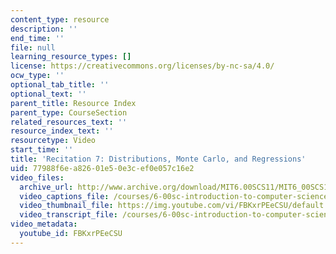 ```yaml
---
content_type: resource
description: ''
end_time: ''
file: null
learning_resource_types: []
license: https://creativecommons.org/licenses/by-nc-sa/4.0/
ocw_type: ''
optional_tab_title: ''
optional_text: ''
parent_title: Resource Index
parent_type: CourseSection
related_resources_text: ''
resource_index_text: ''
resourcetype: Video
start_time: ''
title: 'Recitation 7: Distributions, Monte Carlo, and Regressions'
uid: 77988f6e-a826-01e5-0e3c-ef0e057c16e2
video_files:
  archive_url: http://www.archive.org/download/MIT6.00SCS11/MIT6_00SCS11_rec07_300k.mp4
  video_captions_file: /courses/6-00sc-introduction-to-computer-science-and-programming-spring-2011/76881646d6105f07a2d25862c86b888f_FBKxrPEeCSU.vtt
  video_thumbnail_file: https://img.youtube.com/vi/FBKxrPEeCSU/default.jpg
  video_transcript_file: /courses/6-00sc-introduction-to-computer-science-and-programming-spring-2011/811da8392eadb8416f11bc36d92e0188_FBKxrPEeCSU.pdf
video_metadata:
  youtube_id: FBKxrPEeCSU
---
```

